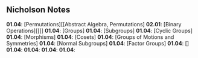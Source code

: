 ## Nicholson Notes

**01.04**: [Permutations][[Abstract Algebra, Permutations]
**02.01**: [Binary Operations][[]]
**01.04**: [Groups]
**01.04**: [Subgroups]
**01.04**: [Cyclic Groups]
**01.04**: [Morphisms]
**01.04**: [Cosets]
**01.04**: [Groups of Motions and Symmetries]
**01.04**: [Normal Subgroups]
**01.04**: [Factor Groups]
**01.04**: []
**01.04**:
**01.04**:
**01.04**:
**01.04**: